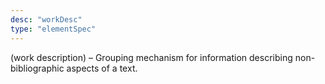 ```yaml
---
desc: "workDesc"
type: "elementSpec"
---
```


(work description) – Grouping mechanism for information describing non-bibliographic
aspects of a text.